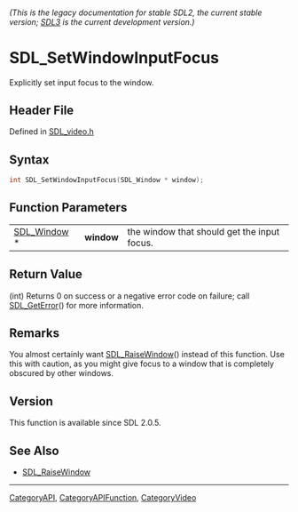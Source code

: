 ###### (This is the legacy documentation for stable SDL2, the current stable version; [SDL3](https://wiki.libsdl.org/SDL3/) is the current development version.)
# SDL_SetWindowInputFocus

Explicitly set input focus to the window.

## Header File

Defined in [SDL_video.h](https://github.com/libsdl-org/SDL/blob/SDL2/include/SDL_video.h)

## Syntax

```c
int SDL_SetWindowInputFocus(SDL_Window * window);
```

## Function Parameters

|                            |            |                                             |
| -------------------------- | ---------- | ------------------------------------------- |
| [SDL_Window](SDL_Window) * | **window** | the window that should get the input focus. |

## Return Value

(int) Returns 0 on success or a negative error code on failure; call
[SDL_GetError](SDL_GetError)() for more information.

## Remarks

You almost certainly want [SDL_RaiseWindow](SDL_RaiseWindow)() instead of
this function. Use this with caution, as you might give focus to a window
that is completely obscured by other windows.

## Version

This function is available since SDL 2.0.5.

## See Also

- [SDL_RaiseWindow](SDL_RaiseWindow)

----
[CategoryAPI](CategoryAPI), [CategoryAPIFunction](CategoryAPIFunction), [CategoryVideo](CategoryVideo)

